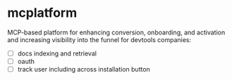 # mcplatform
MCP-based platform for enhancing conversion, onboarding, and activation and increasing visibility into the funnel for devtools companies:


- [ ] docs indexing and retrieval 
- [ ] oauth 
- [ ] track user including across installation button